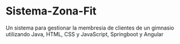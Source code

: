 # Sistema-Zona-Fit
Un sistema para gestionar la membresia de clientes de un gimnasio utilizando Java, HTML, CSS y JavaScript, Springboot y Angular
